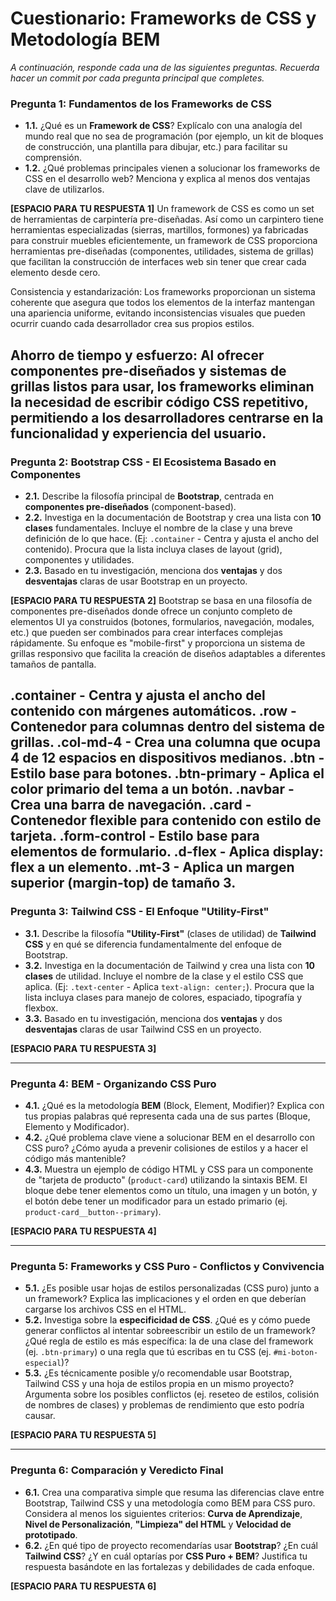 # Cuestionario: Frameworks de CSS y Metodología BEM

*A continuación, responde cada una de las siguientes preguntas. Recuerda hacer un commit por cada pregunta principal que completes.*

### Pregunta 1: Fundamentos de los Frameworks de CSS

* **1.1.** ¿Qué es un **Framework de CSS**? Explícalo con una analogía del mundo real que no sea de programación (por ejemplo, un kit de bloques de construcción, una plantilla para dibujar, etc.) para facilitar su comprensión.
* **1.2.** ¿Qué problemas principales vienen a solucionar los frameworks de CSS en el desarrollo web? Menciona y explica al menos dos ventajas clave de utilizarlos.

**[ESPACIO PARA TU RESPUESTA 1]**
Un framework de CSS es como un set de herramientas de carpintería pre-diseñadas. Así como un carpintero tiene herramientas especializadas (sierras, martillos, formones) ya fabricadas para construir muebles eficientemente, un framework de CSS proporciona herramientas pre-diseñadas (componentes, utilidades, sistema de grillas) que facilitan la construcción de interfaces web sin tener que crear cada elemento desde cero.

Consistencia y estandarización: Los frameworks proporcionan un sistema coherente que asegura que todos los elementos de la interfaz mantengan una apariencia uniforme, evitando inconsistencias visuales que pueden ocurrir cuando cada desarrollador crea sus propios estilos.

Ahorro de tiempo y esfuerzo: Al ofrecer componentes pre-diseñados y sistemas de grillas listos para usar, los frameworks eliminan la necesidad de escribir código CSS repetitivo, permitiendo a los desarrolladores centrarse en la funcionalidad y experiencia del usuario.
---

### Pregunta 2: Bootstrap CSS - El Ecosistema Basado en Componentes

* **2.1.** Describe la filosofía principal de **Bootstrap**, centrada en **componentes pre-diseñados** (component-based).
* **2.2.** Investiga en la documentación de Bootstrap y crea una lista con **10 clases** fundamentales. Incluye el nombre de la clase y una breve definición de lo que hace. (Ej: `.container` - Centra y ajusta el ancho del contenido). Procura que la lista incluya clases de layout (grid), componentes y utilidades.
* **2.3.** Basado en tu investigación, menciona dos **ventajas** y dos **desventajas** claras de usar Bootstrap en un proyecto.

**[ESPACIO PARA TU RESPUESTA 2]**
Bootstrap se basa en una filosofía de componentes pre-diseñados donde ofrece un conjunto completo de elementos UI ya construidos (botones, formularios, navegación, modales, etc.) que pueden ser combinados para crear interfaces complejas rápidamente. Su enfoque es "mobile-first" y proporciona un sistema de grillas responsivo que facilita la creación de diseños adaptables a diferentes tamaños de pantalla.

.container - Centra y ajusta el ancho del contenido con márgenes automáticos.
.row - Contenedor para columnas dentro del sistema de grillas.
.col-md-4 - Crea una columna que ocupa 4 de 12 espacios en dispositivos medianos.
.btn - Estilo base para botones.
.btn-primary - Aplica el color primario del tema a un botón.
.navbar - Crea una barra de navegación.
.card - Contenedor flexible para contenido con estilo de tarjeta.
.form-control - Estilo base para elementos de formulario.
.d-flex - Aplica display: flex a un elemento.
.mt-3 - Aplica un margen superior (margin-top) de tamaño 3.
---

### Pregunta 3: Tailwind CSS - El Enfoque "Utility-First"

* **3.1.** Describe la filosofía **"Utility-First"** (clases de utilidad) de **Tailwind CSS** y en qué se diferencia fundamentalmente del enfoque de Bootstrap.
* **3.2.** Investiga en la documentación de Tailwind y crea una lista con **10 clases** de utilidad. Incluye el nombre de la clase y el estilo CSS que aplica. (Ej: `.text-center` - Aplica `text-align: center;`). Procura que la lista incluya clases para manejo de colores, espaciado, tipografía y flexbox.
* **3.3.** Basado en tu investigación, menciona dos **ventajas** y dos **desventajas** claras de usar Tailwind CSS en un proyecto.

**[ESPACIO PARA TU RESPUESTA 3]**

---

### Pregunta 4: BEM - Organizando CSS Puro

* **4.1.** ¿Qué es la metodología **BEM** (Block, Element, Modifier)? Explica con tus propias palabras qué representa cada una de sus partes (Bloque, Elemento y Modificador).
* **4.2.** ¿Qué problema clave viene a solucionar BEM en el desarrollo con CSS puro? ¿Cómo ayuda a prevenir colisiones de estilos y a hacer el código más mantenible?
* **4.3.** Muestra un ejemplo de código HTML y CSS para un componente de "tarjeta de producto" (`product-card`) utilizando la sintaxis BEM. El bloque debe tener elementos como un título, una imagen y un botón, y el botón debe tener un modificador para un estado primario (ej. `product-card__button--primary`).

**[ESPACIO PARA TU RESPUESTA 4]**

---

### Pregunta 5: Frameworks y CSS Puro - Conflictos y Convivencia

* **5.1.** ¿Es posible usar hojas de estilos personalizadas (CSS puro) junto a un framework? Explica las implicaciones y el orden en que deberían cargarse los archivos CSS en el HTML.
* **5.2.** Investiga sobre la **especificidad de CSS**. ¿Qué es y cómo puede generar conflictos al intentar sobreescribir un estilo de un framework? ¿Qué regla de estilo es más específica: la de una clase del framework (ej. `.btn-primary`) o una regla que tú escribas en tu CSS (ej. `#mi-boton-especial`)?
* **5.3.** ¿Es técnicamente posible y/o recomendable usar Bootstrap, Tailwind CSS y una hoja de estilos propia en un mismo proyecto? Argumenta sobre los posibles conflictos (ej. reseteo de estilos, colisión de nombres de clases) y problemas de rendimiento que esto podría causar.

**[ESPACIO PARA TU RESPUESTA 5]**

---

### Pregunta 6: Comparación y Veredicto Final

* **6.1.** Crea una comparativa simple que resuma las diferencias clave entre Bootstrap, Tailwind CSS y una metodología como BEM para CSS puro. Considera al menos los siguientes criterios: **Curva de Aprendizaje**, **Nivel de Personalización**, **"Limpieza" del HTML** y **Velocidad de prototipado**.
* **6.2.** ¿En qué tipo de proyecto recomendarías usar **Bootstrap**? ¿En cuál **Tailwind CSS**? ¿Y en cuál optarías por **CSS Puro + BEM**? Justifica tu respuesta basándote en las fortalezas y debilidades de cada enfoque.

**[ESPACIO PARA TU RESPUESTA 6]**